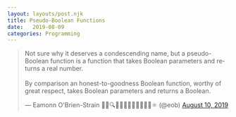 ```yaml
---
layout: layouts/post.njk
title: Pseudo-Boolean Functions
date:   2019-08-09
categories: Programming
---
```


<blockquote class="twitter-tweet"><p lang="en" dir="ltr">Not sure why it deserves a condescending name, but a pseudo-Boolean function is a function that takes Boolean parameters and returns a real number.<br><br>By comparison an honest-to-goodness Boolean function, worthy of great respect, takes Boolean parameters and returns a Boolean.</p>&mdash; Eamonn O&#39;Brien-Strain 👨‍💻🔍🌁🇮🇪🇪🇺🇺🇲🇺🇳⚛️ (@eob) <a href="https://twitter.com/eob/status/1160047031513014272?ref_src=twsrc%5Etfw">August 10, 2019</a></blockquote> <script async src="https://platform.twitter.com/widgets.js" charset="utf-8"></script>